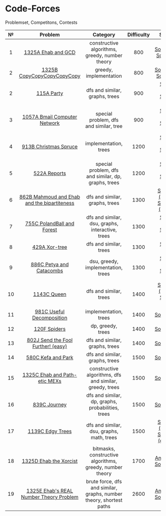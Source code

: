 # Code-Forces
Problemset, Competitons, Contests

№|Problem|Category|Difficulty|Solution
:-:|:-:|:-:|:-:|:-:
1|[1325A Ehab and GCD](https://github.com/andy489/Data_Structures_and_Algorithms_CPP/blob/master/_Practice/CodeForces/PROBLEMSET/1325A%20Ehab%20and%20GCD.pdf)|constructive algorithms, greedy, number theory|800|[Solution.cpp](https://github.com/andy489/Data_Structures_and_Algorithms_CPP/blob/master/_Practice/CodeForces/PROBLEMSET/1325A%20Ehab%20and%20GCD.cpp)<br>[Solution.py](https://github.com/andy489/Data_Structures_and_Algorithms_CPP/blob/master/_Practice/CodeForces/PROBLEMSET/1325A%20Ehab%20and%20GCD.py)
2|[1325B CopyCopyCopyCopyCopy](https://github.com/andy489/Data_Structures_and_Algorithms_CPP/blob/master/_Practice/CodeForces/PROBLEMSET/1325B%20CopyCopyCopyCopyCopy.pdf)|greedy, implementation|800|[Solution.cpp](https://github.com/andy489/Data_Structures_and_Algorithms_CPP/blob/master/_Practice/CodeForces/PROBLEMSET/1325B%20CopyCopyCopyCopyCopy.cpp)<br>[Solution.py](https://github.com/andy489/Data_Structures_and_Algorithms_CPP/blob/master/_Practice/CodeForces/PROBLEMSET/1325B%20CopyCopyCopyCopyCopy.py)
2|[115A Party](https://github.com/andy489/Data_Structures_and_Algorithms_CPP/blob/master/_Practice/CodeForces/PROBLEMSET/115A%20Party.pdf)|dfs and similar, graphs, trees|900|[Solution 1.cpp](https://github.com/andy489/Data_Structures_and_Algorithms_CPP/blob/master/_Practice/CodeForces/PROBLEMSET/115A%20Party%20S1.cpp)<br>[Solution 2.cpp](https://github.com/andy489/Data_Structures_and_Algorithms_CPP/blob/master/_Practice/CodeForces/PROBLEMSET/115A%20Party%20S2.cpp)
3|[1057A Bmail Computer Network](https://github.com/andy489/Data_Structures_and_Algorithms_CPP/blob/master/_Practice/CodeForces/PROBLEMSET/1057A%20Bmail%20Computer%20Network.pdf)|special problem, dfs and similar, tree|900|[Solution 1.cpp](https://github.com/andy489/Data_Structures_and_Algorithms_CPP/blob/master/_Practice/CodeForces/PROBLEMSET/1057A%20Bmail%20Computer%20Network%20S1.cpp)<br>[Solution 2.cpp](https://github.com/andy489/Data_Structures_and_Algorithms_CPP/blob/master/_Practice/CodeForces/PROBLEMSET/1057A%20Bmail%20Computer%20Network%20S2.cpp)
4|[913B Christmas Spruce](https://github.com/andy489/Data_Structures_and_Algorithms_CPP/blob/master/_Practice/CodeForces/PROBLEMSET/913B%20Christmas%20Spruce.pdf)|implementation, trees|1200|[Solution 1.cpp](https://github.com/andy489/Data_Structures_and_Algorithms_CPP/blob/master/_Practice/CodeForces/PROBLEMSET/913B%20Christmas%20Spruce%20S1.cpp)<br>[Solution 2.cpp](https://github.com/andy489/Data_Structures_and_Algorithms_CPP/blob/master/_Practice/CodeForces/PROBLEMSET/913B%20Christmas%20Spruce%20S2.cpp)
5|[522A Reports](https://github.com/andy489/Data_Structures_and_Algorithms_CPP/blob/master/_Practice/CodeForces/PROBLEMSET/522A%20Reports.pdf)|special problem, dfs and similar, dp, graphs, trees|1200|[Solution 1.cpp](https://github.com/andy489/Data_Structures_and_Algorithms_CPP/blob/master/_Practice/CodeForces/PROBLEMSET/522A%20Reports%20S1.cpp)<br>[Solution 2.cpp](https://github.com/andy489/Data_Structures_and_Algorithms_CPP/blob/master/_Practice/CodeForces/PROBLEMSET/522A%20Reports%20S2.cpp)
6|[862B Mahmoud and Ehab and the bipartiteness](https://github.com/andy489/Data_Structures_and_Algorithms_CPP/blob/master/_Practice/CodeForces/PROBLEMSET/862B%20Mahmoud%20and%20Ehab%20and%20the%20bipartiteness.pdf)|dfs and similar, graphs, trees|1300|[Solution 1 (dfs).cpp](https://github.com/andy489/Data_Structures_and_Algorithms_CPP/blob/master/_Practice/CodeForces/PROBLEMSET/862B%20Mahmoud%20and%20Ehab%20and%20the%20bipartiteness%20S1.cpp)<br>[Solution 2 (bfs).cpp](https://github.com/andy489/Data_Structures_and_Algorithms_CPP/blob/master/_Practice/CodeForces/PROBLEMSET/862B%20Mahmoud%20and%20Ehab%20and%20the%20bipartiteness%20S2.cpp)
7|[755C PolandBall and Forest](https://github.com/andy489/Data_Structures_and_Algorithms_CPP/blob/master/_Practice/CodeForces/PROBLEMSET/755C%20PolandBall%20and%20Forest.pdf)|dfs and similar, dsu, graphs, interactive, trees|1300|[Solution 1.cpp](https://github.com/andy489/Data_Structures_and_Algorithms_CPP/blob/master/_Practice/CodeForces/PROBLEMSET/755C%20PolandBall%20and%20Forest%20S1.cpp)<br>[Solution 2.cpp](https://github.com/andy489/Data_Structures_and_Algorithms_CPP/blob/master/_Practice/CodeForces/PROBLEMSET/755C%20PolandBall%20and%20Forest%20S2.cpp)
8|[429A Xor-tree](https://github.com/andy489/Data_Structures_and_Algorithms_CPP/blob/master/_Practice/CodeForces/PROBLEMSET/429A%20Xor-tree.pdf)|dfs and similar, trees|1300|[Solution 1.cpp](https://github.com/andy489/Data_Structures_and_Algorithms_CPP/blob/master/_Practice/CodeForces/PROBLEMSET/429A%20Xor-tree%20S1.cpp)
9|[886C Petya and Catacombs](https://github.com/andy489/Data_Structures_and_Algorithms_CPP/blob/master/_Practice/CodeForces/PROBLEMSET/886C%20Petya%20and%20Catacombs.pdf)|dsu, greedy, implementation, trees|1300|[Solution 1.cpp](https://github.com/andy489/Data_Structures_and_Algorithms_CPP/blob/master/_Practice/CodeForces/PROBLEMSET/886C%20Petya%20and%20Catacombs%20S1.cpp)<br>[Solution 2.cpp](https://github.com/andy489/Data_Structures_and_Algorithms_CPP/blob/master/_Practice/CodeForces/PROBLEMSET/886C%20Petya%20and%20Catacombs%20S2.cpp)
10|[1143C Queen](https://github.com/andy489/Data_Structures_and_Algorithms_CPP/blob/master/_Practice/CodeForces/PROBLEMSET/1143C%20Queen.pdf)|dfs and similar, trees|1400|[Solution 1 (bfs).cpp](https://github.com/andy489/Data_Structures_and_Algorithms_CPP/blob/master/_Practice/CodeForces/PROBLEMSET/1143C%20Queen%20S1.cpp)<br>[Solution 2.cpp](https://github.com/andy489/Data_Structures_and_Algorithms_CPP/blob/master/_Practice/CodeForces/PROBLEMSET/1143C%20Queen%20S2.cpp)
11|[981C Useful Decomposition](https://github.com/andy489/Data_Structures_and_Algorithms_CPP/blob/master/_Practice/CodeForces/PROBLEMSET/981C%20Useful%20Decomposition.pdf)|implementation, trees|1400|[Solution.cpp](https://github.com/andy489/Data_Structures_and_Algorithms_CPP/blob/master/_Practice/CodeForces/PROBLEMSET/981C%20Useful%20Decomposition.cpp)
12|[120F Spiders](https://github.com/andy489/Data_Structures_and_Algorithms_CPP/blob/master/_Practice/CodeForces/PROBLEMSET/120F%20Spiders.pdf)|dp, greedy, trees|1400|[Solution.cpp](https://github.com/andy489/Data_Structures_and_Algorithms_CPP/blob/master/_Practice/CodeForces/PROBLEMSET/120F%20Spiders.cpp)
13|[802J Send the Fool Further! (easy)](https://github.com/andy489/Data_Structures_and_Algorithms_CPP/blob/master/_Practice/CodeForces/PROBLEMSET/802J%20Send%20the%20Fool%20Further!%20(easy).pdf)|dfs and similar, graphs, trees|1400|[Solution.cpp](https://github.com/andy489/Data_Structures_and_Algorithms_CPP/blob/master/_Practice/CodeForces/PROBLEMSET/802J%20Send%20the%20Fool%20Further!%20(easy).cpp)
14|[580C Kefa and Park](https://github.com/andy489/Data_Structures_and_Algorithms_CPP/blob/master/_Practice/CodeForces/PROBLEMSET/580C%20Kefa%20and%20Park.pdf)|dfs and similar, graphs, trees|1500|[Solution.cpp](https://github.com/andy489/Data_Structures_and_Algorithms_CPP/blob/master/_Practice/CodeForces/PROBLEMSET/580C%20Kefa%20and%20Park.cpp)
15|[1325C Ehab and Path-etic MEXs](https://github.com/andy489/Data_Structures_and_Algorithms_CPP/blob/master/_Practice/CodeForces/PROBLEMSET/1325C%20Ehab%20and%20Path-etic%20MEXs.pdf)|constructive algorithms, dfs and similar, greedy, trees|1500|[Solution.cpp](hhttps://github.com/andy489/Data_Structures_and_Algorithms_CPP/blob/master/_Practice/CodeForces/PROBLEMSET/1325C%20Ehab%20and%20Path-etic%20MEXs.cpp)
16|[839C Journey](https://github.com/andy489/Data_Structures_and_Algorithms_CPP/blob/master/_Practice/CodeForces/PROBLEMSET/839C%20Journey.pdf)|dfs and similar, dp, graphs, probabilities, trees|1500|[Solution.cpp](https://github.com/andy489/Data_Structures_and_Algorithms_CPP/blob/master/_Practice/CodeForces/PROBLEMSET/839C%20Journey.cpp)
17|[1139C Edgy Trees](https://github.com/andy489/Data_Structures_and_Algorithms_CPP/blob/master/_Practice/CodeForces/PROBLEMSET/1139C%20Edgy%20Trees.pdf)|dfs and similar, dsu, graphs, math, trees|1500|[Solution 1 (dfs).cpp](https://github.com/andy489/Data_Structures_and_Algorithms_CPP/blob/master/_Practice/CodeForces/PROBLEMSET/1139C%20Edgy%20Trees%20S1%20(dfs).cpp)<br>[Solution 2 (dsu).cpp](https://github.com/andy489/Data_Structures_and_Algorithms_CPP/blob/master/_Practice/CodeForces/PROBLEMSET/1139C%20Edgy%20Trees%20S2%20(dsu).cpp)
18|[1325D Ehab the Xorcist](https://github.com/andy489/Data_Structures_and_Algorithms_CPP/blob/master/_Practice/CodeForces/PROBLEMSET/1325D%20Ehab%20the%20Xorcist.pdf)|bitmasks, constructive algorithms, greedy, number theory|1700|[Analysis.pdf](https://github.com/andy489/Data_Structures_and_Algorithms_CPP/blob/master/_Practice/CodeForces/PROBLEMSET/1325D%20Ehab%20the%20Xorcist%20(analysis).pdf)<br>[Solution.cpp](https://github.com/andy489/Data_Structures_and_Algorithms_CPP/blob/master/_Practice/CodeForces/PROBLEMSET/1325D%20Ehab%20the%20Xorcist.cpp)
19|[1325E Ehab's REAL Number Theory Problem](https://github.com/andy489/Data_Structures_and_Algorithms_CPP/blob/master/_Practice/CodeForces/PROBLEMSET/1325E%20Ehab's%20REAL%20Number%20Theory%20Problem.pdf)|brute force, dfs and similar, graphs, number theory, shortest paths|2600|[Analysis.pdf](https://github.com/andy489/Data_Structures_and_Algorithms_CPP/blob/master/_Practice/CodeForces/PROBLEMSET/1325E%20-%20Ehab's%20REAL%20Number%20Theory%20Problem%20-%20Analysis.pdf)<br>[Solution.cpp](https://github.com/andy489/Data_Structures_and_Algorithms_CPP/blob/master/_Practice/CodeForces/PROBLEMSET/1325E%20Ehab's%20REAL%20Number%20Theory%20Problem.cpp)


